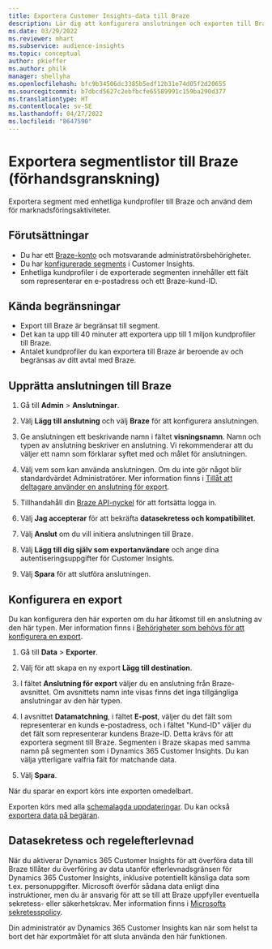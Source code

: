 ```yaml
---
title: Exportera Customer Insights-data till Braze
description: Lär dig att konfigurera anslutningen och exporten till Braze.
ms.date: 03/29/2022
ms.reviewer: mhart
ms.subservice: audience-insights
ms.topic: conceptual
author: pkieffer
ms.author: philk
manager: shellyha
ms.openlocfilehash: bfc9b34506dc3385b5edf12b31e74d05f2d20655
ms.sourcegitcommit: b7dbcd5627c2ebfbcfe65589991c159ba290d377
ms.translationtype: HT
ms.contentlocale: sv-SE
ms.lasthandoff: 04/27/2022
ms.locfileid: "8647590"
---
```

# <a name="export-segment-lists-to-braze-preview"></a>Exportera segmentlistor till Braze (förhandsgranskning)

Exportera segment med enhetliga kundprofiler till Braze och använd dem för marknadsföringsaktiviteter.

## <a name="prerequisites"></a>Förutsättningar

-   Du har ett [Braze-konto](https://www.braze.com/) och motsvarande administratörsbehörigheter.
-   Du har [konfigurerade segments](segments.md) i Customer Insights.
-   Enhetliga kundprofiler i de exporterade segmenten innehåller ett fält som representerar en e-postadress och ett Braze-kund-ID. 

## <a name="known-limitations"></a>Kända begränsningar

- Export till Braze är begränsat till segment.
- Det kan ta upp till 40 minuter att exportera upp till 1 miljon kundprofiler till Braze. 
- Antalet kundprofiler du kan exportera till Braze är beroende av och begränsas av ditt avtal med Braze.

## <a name="set-up-connection-to-braze"></a>Upprätta anslutningen till Braze

1. Gå till **Admin** > **Anslutningar**.

1. Välj **Lägg till anslutning** och välj **Braze** för att konfigurera anslutningen.

1. Ge anslutningen ett beskrivande namn i fältet **visningsnamn**. Namn och typen av anslutning beskriver en anslutning. Vi rekommenderar att du väljer ett namn som förklarar syftet med och målet för anslutningen.

1. Välj vem som kan använda anslutningen. Om du inte gör något blir standardvärdet Administratörer. Mer information finns i [Tillåt att deltagare använder en anslutning för export](connections.md#allow-contributors-to-use-a-connection-for-exports).

1. Tillhandahåll din [Braze API-nyckel](https://www.braze.com/docs/api/basics/) för att fortsätta logga in. 

1. Välj **Jag accepterar** för att bekräfta **datasekretess och kompatibilitet**.

1. Välj **Anslut** om du vill initiera anslutningen till Braze.

1. Välj **Lägg till dig själv som exportanvändare** och ange dina autentiseringsuppgifter för Customer Insights.

1. Välj **Spara** för att slutföra anslutningen.

## <a name="configure-an-export"></a>Konfigurera en export

Du kan konfigurera den här exporten om du har åtkomst till en anslutning av den här typen. Mer information finns i [Behörigheter som behövs för att konfigurera en export](export-destinations.md#set-up-a-new-export).

1. Gå till **Data** > **Exporter**.

1. Välj för att skapa en ny export **Lägg till destination**.

1. I fältet **Anslutning för export** väljer du en anslutning från Braze-avsnittet. Om avsnittets namn inte visas finns det inga tillgängliga anslutningar av den här typen.  

3. I avsnittet **Datamatchning**, i fältet **E-post**, väljer du det fält som representerar en kunds e-postadress, och i fältet "Kund-ID" väljer du det fält som representerar kundens Braze-ID. Detta krävs för att exportera segment till Braze. Segmenten i Braze skapas med samma namn på segmenten som i Dynamics 365 Customer Insights. Du kan välja ytterligare valfria fält för matchande data. 

1. Välj **Spara**.

När du sparar en export körs inte exporten omedelbart.

Exporten körs med alla [schemalagda uppdateringar](system.md#schedule-tab). Du kan också [exportera data på begäran](export-destinations.md#run-exports-on-demand). 


## <a name="data-privacy-and-compliance"></a>Datasekretess och regelefterlevnad

När du aktiverar Dynamics 365 Customer Insights för att överföra data till Braze tillåter du överföring av data utanför efterlevnadsgränsen för Dynamics 365 Customer Insights, inklusive potentiellt känsliga data som t.ex. personuppgifter. Microsoft överför sådana data enligt dina instruktioner, men du är ansvarig för att se till att Braze uppfyller eventuella sekretess- eller säkerhetskrav. Mer information finns i [Microsofts sekretesspolicy](https://go.microsoft.com/fwlink/?linkid=396732).

Din administratör av Dynamics 365 Customer Insights kan när som helst ta bort det här exportmålet för att sluta använda den här funktionen.
